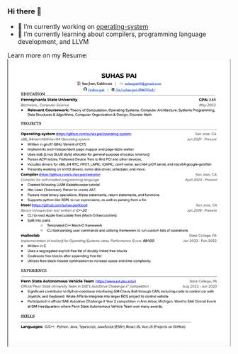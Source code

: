 ### Hi there 👋

- 🔭 I’m currently working on [operating-system](https://github.com/suhas-pai/operating-system)
- 🌱 I’m currently learning about compilers, programming language development, and LLVM

Learn more on my Resume:
![Resume](Resume.png)

<!--
**suhas-pai/suhas-pai** is a ✨ _special_ ✨ repository because its `README.md` (this file) appears on your GitHub profile.

Here are some ideas to get you started:

- 🔭 I’m currently working on ...
- 🌱 I’m currently learning ...
- 👯 I’m looking to collaborate on ...
- 🤔 I’m looking for help with ...
- 💬 Ask me about ...
- 📫 How to reach me: ...
- 😄 Pronouns: ...
- ⚡ Fun fact: ...
-->
